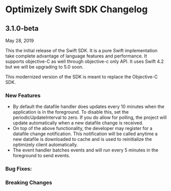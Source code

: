 # Optimizely Swift SDK Changelog

## 3.1.0-beta
May 28, 2019

This the initial release of the Swift SDK. It is a pure Swift implementation take complete advantage of language features and performance.  It supports objective-C as well through objective-c only API. It uses Swift 4.2 but we will be upgrading to 5.0 soon.

This modernized version of the SDK is meant to replace the Objective-C SDK.

### New Features
* By default the datafile handler does updates every 10 minutes when the application is in the foreground.  To disable this, set the periodicUpdateInterval to zero.  If you do allow for polling, the project will update automatically when a new datafile change is received. 
* On top of the above functionality, the developer may register for a datafile change notification.  This notification will be called anytime a new datafile is downloaded to cache and is used to reinitialize the optimizely client automatically.
* The event handler batches events and will run every 5 minutes in the foreground to send events. 

### Bug Fixes:

### Breaking Changes

